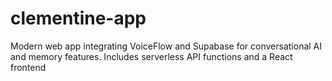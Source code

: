# clementine-app
Modern web app integrating VoiceFlow and Supabase for conversational AI and memory features. Includes serverless API functions and a React frontend
